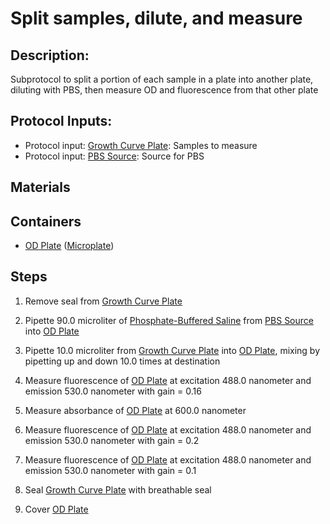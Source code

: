 # Split samples, dilute, and measure

## Description:

Subprotocol to split a portion of each sample in a plate into another plate, diluting 
with PBS, then measure OD and fluorescence from that other plate



## Protocol Inputs:
* Protocol input: [Growth Curve Plate](https://identifiers.org/ncit:C43377): Samples to measure
* Protocol input: [PBS Source](https://identifiers.org/ncit:C43169): Source for PBS


## Materials


## Containers
* [OD Plate](https://identifiers.org/ncit:C43377) ([Microplate](https://identifiers.org/ncit:C43377))


## Steps
1. Remove seal from [Growth Curve Plate](https://identifiers.org/ncit:C43377)

2. Pipette 90.0 microliter of [Phosphate-Buffered Saline](https://identifiers.org/pubchem.substance:24978514) from [PBS Source](https://identifiers.org/ncit:C43169) into [OD Plate](https://identifiers.org/ncit:C43377)

3. Pipette 10.0 microliter from [Growth Curve Plate](https://identifiers.org/ncit:C43377) into [OD Plate](https://identifiers.org/ncit:C43377), mixing by pipetting up and down 10.0  times at destination

4. Measure fluorescence of [OD Plate](https://identifiers.org/ncit:C43377) at excitation 488.0 nanometer and emission 530.0 nanometer with gain = 0.16 

5. Measure absorbance of [OD Plate](https://identifiers.org/ncit:C43377) at 600.0 nanometer

6. Measure fluorescence of [OD Plate](https://identifiers.org/ncit:C43377) at excitation 488.0 nanometer and emission 530.0 nanometer with gain = 0.2 

7. Measure fluorescence of [OD Plate](https://identifiers.org/ncit:C43377) at excitation 488.0 nanometer and emission 530.0 nanometer with gain = 0.1 

8. Seal [Growth Curve Plate](https://identifiers.org/ncit:C43377) with breathable seal

9. Cover [OD Plate](https://identifiers.org/ncit:C43377)

